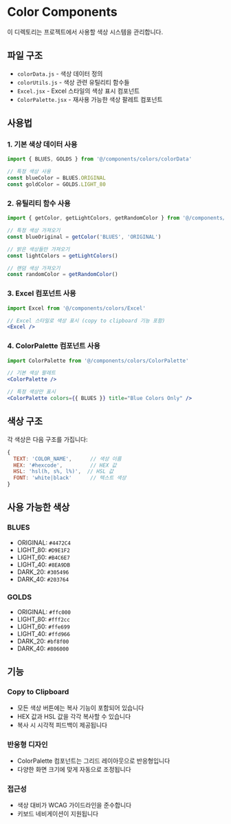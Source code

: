# Color Components

이 디렉토리는 프로젝트에서 사용할 색상 시스템을 관리합니다.

## 파일 구조

- `colorData.js` - 색상 데이터 정의
- `colorUtils.js` - 색상 관련 유틸리티 함수들
- `Excel.jsx` - Excel 스타일의 색상 표시 컴포넌트
- `ColorPalette.jsx` - 재사용 가능한 색상 팔레트 컴포넌트

## 사용법

### 1. 기본 색상 데이터 사용

```jsx
import { BLUES, GOLDS } from '@/components/colors/colorData'

// 특정 색상 사용
const blueColor = BLUES.ORIGINAL
const goldColor = GOLDS.LIGHT_80
```

### 2. 유틸리티 함수 사용

```jsx
import { getColor, getLightColors, getRandomColor } from '@/components/colors/colorUtils'

// 특정 색상 가져오기
const blueOriginal = getColor('BLUES', 'ORIGINAL')

// 밝은 색상들만 가져오기
const lightColors = getLightColors()

// 랜덤 색상 가져오기
const randomColor = getRandomColor()
```

### 3. Excel 컴포넌트 사용

```jsx
import Excel from '@/components/colors/Excel'

// Excel 스타일로 색상 표시 (copy to clipboard 기능 포함)
<Excel />
```

### 4. ColorPalette 컴포넌트 사용

```jsx
import ColorPalette from '@/components/colors/ColorPalette'

// 기본 색상 팔레트
<ColorPalette />

// 특정 색상만 표시
<ColorPalette colors={{ BLUES }} title="Blue Colors Only" />
```

## 색상 구조

각 색상은 다음 구조를 가집니다:

```javascript
{
  TEXT: 'COLOR_NAME',      // 색상 이름
  HEX: '#hexcode',         // HEX 값
  HSL: 'hsl(h, s%, l%)',  // HSL 값
  FONT: 'white|black'      // 텍스트 색상
}
```

## 사용 가능한 색상

### BLUES
- ORIGINAL: `#4472C4`
- LIGHT_80: `#D9E1F2`
- LIGHT_60: `#B4C6E7`
- LIGHT_40: `#8EA9DB`
- DARK_20: `#305496`
- DARK_40: `#203764`

### GOLDS
- ORIGINAL: `#ffc000`
- LIGHT_80: `#fff2cc`
- LIGHT_60: `#ffe699`
- LIGHT_40: `#ffd966`
- DARK_20: `#bf8f00`
- DARK_40: `#806000`

## 기능

### Copy to Clipboard
- 모든 색상 버튼에는 복사 기능이 포함되어 있습니다
- HEX 값과 HSL 값을 각각 복사할 수 있습니다
- 복사 시 시각적 피드백이 제공됩니다

### 반응형 디자인
- ColorPalette 컴포넌트는 그리드 레이아웃으로 반응형입니다
- 다양한 화면 크기에 맞게 자동으로 조정됩니다

### 접근성
- 색상 대비가 WCAG 가이드라인을 준수합니다
- 키보드 네비게이션이 지원됩니다
